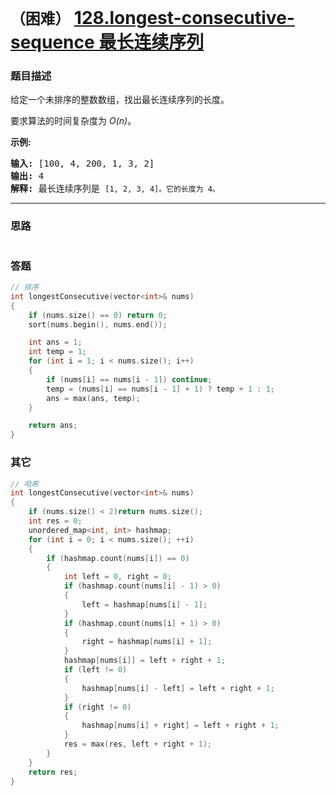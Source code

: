 # `（困难）` [128.longest-consecutive-sequence 最长连续序列](https://leetcode-cn.com/problems/longest-consecutive-sequence/)

### 题目描述
<p>给定一个未排序的整数数组，找出最长连续序列的长度。</p>
<p>要求算法的时间复杂度为&nbsp;<em>O(n)</em>。</p>
<p><strong>示例:</strong></p>
<pre><strong>输入:</strong>&nbsp;[100, 4, 200, 1, 3, 2]
<strong>输出:</strong> 4
<strong>解释:</strong> 最长连续序列是 <code>[1, 2, 3, 4]。它的长度为 4。</code></pre>

---
### 思路
```

```

### 答题
``` C++
// 排序
int longestConsecutive(vector<int>& nums) 
{
	if (nums.size() == 0) return 0;
	sort(nums.begin(), nums.end());

	int ans = 1;
	int temp = 1;
	for (int i = 1; i < nums.size(); i++)
	{
		if (nums[i] == nums[i - 1]) continue;
		temp = (nums[i] == nums[i - 1] + 1) ? temp + 1 : 1;
		ans = max(ans, temp);
	}

	return ans;
}
```

### 其它
``` C++
// 哈希
int longestConsecutive(vector<int>& nums) 
{
    if (nums.size() < 2)return nums.size();
    int res = 0;
    unordered_map<int, int> hashmap;
    for (int i = 0; i < nums.size(); ++i)
    {
        if (hashmap.count(nums[i]) == 0)
        {
            int left = 0, right = 0;
            if (hashmap.count(nums[i] - 1) > 0)
            {
                left = hashmap[nums[i] - 1];
            }
            if (hashmap.count(nums[i] + 1) > 0)
            {
                right = hashmap[nums[i] + 1];
            }
            hashmap[nums[i]] = left + right + 1;
            if (left != 0)
            {
                hashmap[nums[i] - left] = left + right + 1;
            }
            if (right != 0)
            {
                hashmap[nums[i] + right] = left + right + 1;
            }
            res = max(res, left + right + 1);
        }
    }
    return res;
}
```

